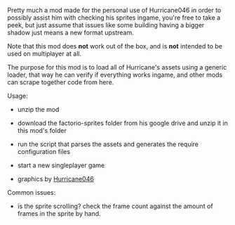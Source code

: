Pretty much a mod made for the personal use of Hurricane046 in order to possibly assist him with checking his sprites ingame,
you're free to take a peek, but just assume that issues like some building having a bigger shadow just means a new format upstream.

Note that this mod does **not** work out of the box, and is **not** intended to be used on multiplayer at all.

The purpose for this mod is to load all of Hurricane's assets using a generic loader,
that way he can verify if everything works ingame, and other mods can scrape together code from here.

Usage:
- unzip the mod
- download the factorio-sprites folder from his google drive and unzip it in this mod's folder
- run the script that parses the assets and generates the require configuration files
- start a new singleplayer game

- graphics by [Hurricane046](https://mods.factorio.com/user/Hurricane046)

Common issues:
- is the sprite scrolling? check the frame count against the amount of frames in the sprite by hand.
